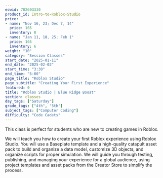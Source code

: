 ```yaml
---
ecwid: 702693330
product_id: Intro-to-Roblox-Studio
price:
- name: "Nov 16, 23; Dec 7, 14"
  price: 165
  inventory: 0
- name: "Jan 11, 18, 25; Feb 1"
  price: 165
  inventory: 6
weight: "10"
category: "Session Classes"
start_date: "2025-01-11"
end_date: "2025-02-02"
start_time: "3:30"
end_time: "5:00"
page_title: "Roblox Studio"
page_subtitle: "Creating Your First Experience"
featured: 0
title: "Roblox Studio | Blue Ridge Boost"
section: classes
day_tags: ["Saturday"]
grade_tags: ["4th", "5th"]
subject_tags: ["Computer Coding"]
difficulty: "Code Cadets"
---
```

<p>This class is perfect for students who are new to creating games in Roblox. </p><p>We will teach you how to create your first Roblox experience using Roblox Studio. You will use a Baseplate template and a high-quality catapult asset pack to build and organize a data model, customize 3D objects, and organize scripts for proper simulation. We will guide you through testing, publishing, and managing your experience for a global audience, using project templates and asset packs from the Creator Store to simplify the process.</p>
